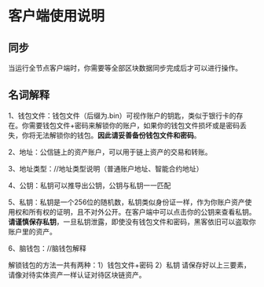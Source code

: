 # 客户端使用说明

## 同步

当运行全节点客户端时，你需要等全部区块数据同步完成后才可以进行操作。

## 名词解释

1、钱包文件：钱包文件（后缀为.bin）可视作账户的钥匙，类似于银行卡的存在。你需要钱包文件+密码来解锁你的账户，如果你的钱包文件损坏或是密码丢失，你将无法解锁你的钱包。**因此请妥善备份钱包文件和密码**。

2、地址：公信链上的资产账户，可以用于链上资产的交易和转账。

3、地址类型：//地址类型说明（普通账户地址、智能合约地址）

4、公钥：私钥可以推导出公钥，公钥与私钥一一匹配

5、私钥：私钥是一个256位的随机数，私钥类似身份证一样，作为你账户资产使用权和所有权的证明，且不对外公开。在客户端中可以点击你的公钥来查看私钥。**请谨慎保存私钥**，一旦私钥泄露，即使没有钱包文件和密码，黑客依旧可以盗取你账户里的资产。

6、脑钱包：//脑钱包解释

解锁钱包的方法一共有两种：1）钱包文件+密码       2）私钥      请保存好以上三要素，请像对待实体资产一样认证对待区块链资产。

